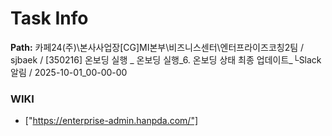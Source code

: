 # Task Info

**Path:** 카페24(주)\본사사업장\[CG]MI본부\비즈니스센터\엔터프라이즈코칭2팀 / sjbaek / [350216] 온보딩 실행 _ 온보딩 실행_6. 온보딩 상태 최종 업데이트_└Slack 알림 / 2025-10-01_00-00-00

### WIKI
- ["https://enterprise-admin.hanpda.com/"]

